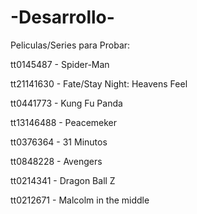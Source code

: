 # -Desarrollo-





Peliculas/Series para Probar:

tt0145487 - Spider-Man

tt21141630 - Fate/Stay Night: Heavens Feel

tt0441773 - Kung Fu Panda

tt13146488 - Peacemeker

tt0376364 - 31 Minutos

tt0848228 - Avengers

tt0214341 - Dragon Ball Z

tt0212671 - Malcolm in the middle